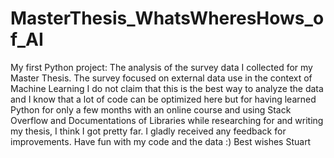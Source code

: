# MasterThesis_WhatsWheresHows_of_AI
My first Python project: The analysis of the survey data I collected for my Master Thesis. The survey focused on external data use in the context of Machine Learning
I do not claim that this is the best way to analyze the data and I know that a lot of code can be optimized here
but for having learned Python for only a few months with an online course and using Stack Overflow and Documentations of Libraries while researching for and writing my thesis, 
I think I got pretty far.
I gladly received any feedback for improvements.
Have fun with my code and the data :)
Best wishes
Stuart
